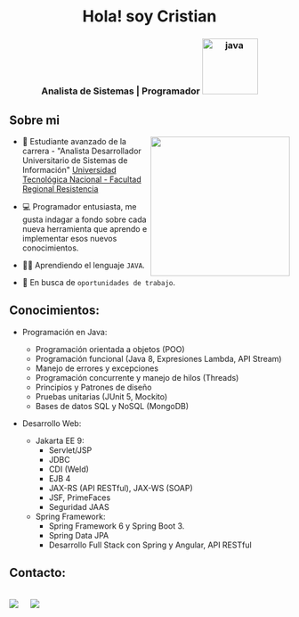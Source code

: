<div  align="center">
<h1 align="center">Hola! soy Cristian</h1>
</div>

<h3 align="center">Analista de Sistemas | Programador <img src="https://cdn.iconscout.com/icon/free/png-128/java-2038875-1720088.png" alt="java" width="100">
</h3>

## Sobre mi

<picture> <img align="right" src="https://github.com/7oSkaaa/7oSkaaa/blob/main/Images/Right_Side.gif?raw=true" width = 250px></picture>

- :school: Estudiante avanzado de la carrera - "Analista Desarrollador Universitario de Sistemas de Información" [Universidad Tecnológica Nacional - Facultad Regional Resistencia](https://www.frre.utn.edu.ar/academica)


- :computer: Programador entusiasta, me gusta indagar a fondo sobre cada nueva herramienta que aprendo e implementar esos nuevos conocimientos.
  
- :student: Aprendiendo el lenguaje `JAVA`.
    
- :thinking: En busca de `oportunidades de trabajo`.


## Conocimientos: 

- Programación en Java:
  - Programación orientada a objetos (POO)
  - Programación funcional (Java 8, Expresiones Lambda, API Stream)
  - Manejo de errores y excepciones
  - Programación concurrente y manejo de hilos (Threads)
  - Principios y Patrones de diseño
  - Pruebas unitarias (JUnit 5, Mockito)
  - Bases de datos SQL y NoSQL (MongoDB)

- Desarrollo Web:
  - Jakarta EE 9:
    - Servlet/JSP
    - JDBC
    - CDI (Weld)
    - EJB 4
    - JAX-RS (API RESTful), JAX-WS (SOAP)
    - JSF, PrimeFaces
    - Seguridad JAAS
  - Spring Framework:
    - Spring Framework 6 y Spring Boot 3.
    - Spring Data JPA
    - Desarrollo Full Stack con Spring y Angular, API RESTful

## Contacto:
<br>	
<a target="_blank" href="https://www.linkedin.com/in/cristian-alejandro-cristaldo/"><img src="https://img.shields.io/badge/-LinkedIn-0077B5?style=for-the-badge&logo=Linkedin&logoColor=white"></img></a>
&emsp;
<a target="_blank" href="crisstiann.c@gmail.com"
><img src="https://img.shields.io/badge/-Gmail-D14836?style=for-the-badge&logo=Gmail&logoColor=white"></img></a>
&emsp;
